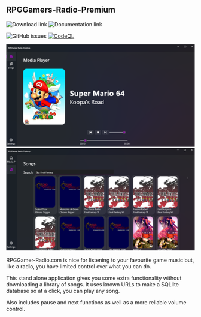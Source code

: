 ## RPGGamers-Radio-Premium

<a style="text-decoration:none" href="https://github.com/DerekGooding/RPGGamers-Radio-Premium/raw/main/bin/publish/setup.exe">
    <img src="https://img.shields.io/badge/Download%20Installer-blue.svg?style=flat-round" alt="Download link" />
</a>
<a style="text-decoration:none" href="http://www.rpgamers.net/radio/">
    <img src="https://img.shields.io/badge/Original%20Site-8A2BE2" alt="Documentation link" />
</a>

![GitHub issues](https://img.shields.io/github/issues/DerekGooding/RPGGamers-Radio-Premium?logo=github)
[![CodeQL](https://github.com/DerekGooding/RPGGamers-Radio-Premium/actions/workflows/github-code-scanning/codeql/badge.svg)](https://github.com/DerekGooding/RPGGamers-Radio-Premium/actions/workflows/github-code-scanning/codeql)

![alt text](https://github.com/DerekGooding/RPGGamers-Radio-Premium/blob/main/Screenshot_1.png)
![alt text](https://github.com/DerekGooding/RPGGamers-Radio-Premium/blob/main/Screenshot_2.png)

RPGGamer-Radio.com is nice for listening to your favourite game music but, like a radio, you have limited control over what you can do. 

This stand alone application gives you some extra functionality without downloading a library of songs. It uses known URLs to make a SQLlite database so at a click, you can play any song. 

Also includes pause and next functions as well as a more reliable volume control. 

